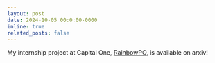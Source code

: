 ```yaml
---
layout: post
date: 2024-10-05 00:0:00-0000
inline: true
related_posts: false
---
```


My internship project at Capital One, [RainbowPO](https://arxiv.org/pdf/2410.04203), is available on arxiv!